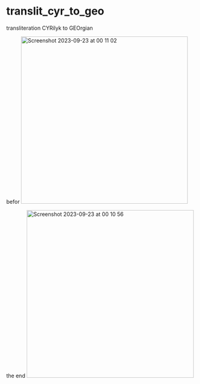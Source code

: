 # translit_cyr_to_geo
transliteration CYRilyk to GEOrgian

 befor 
<img width="441" alt="Screenshot 2023-09-23 at 00 11 02" src="https://github.com/dmytra/translit_cyr_to_geo/assets/105235692/41f54e64-44fe-43ff-93c4-ff7aebca8e7d">

the end
<img width="442" alt="Screenshot 2023-09-23 at 00 10 56" src="https://github.com/dmytra/translit_cyr_to_geo/assets/105235692/e70ef41f-6bd0-44ac-8a84-95e876ea435a">
